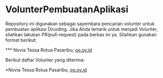 # VolunterPembuatanAplikasi
Repository ini digunakan sebagai sayembara pencarian volunter untuk pembuatan aplikasi Dicoding. Jika Anda tertarik untuk menjadi Volunter, silahkan lakukan PR(pull-request) pada berkas ini ya. Silahkan gunakan format berikut:

**\* Novia Tessa Rotua Pasaribu, [oo.ov.id](https://oo.ov.id)

Berikut daftar Volunter yang diterima:

*Novia Tessa Rotua Pasaribu, [oo.ov.id](https://oo.ov.id)
